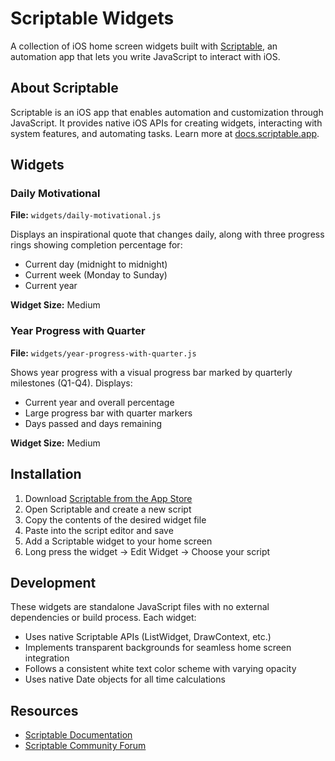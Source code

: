 # Scriptable Widgets

A collection of iOS home screen widgets built with [Scriptable](https://scriptable.app), an automation app that lets you write JavaScript to interact with iOS.

## About Scriptable

Scriptable is an iOS app that enables automation and customization through JavaScript. It provides native iOS APIs for creating widgets, interacting with system features, and automating tasks. Learn more at [docs.scriptable.app](https://docs.scriptable.app/).

## Widgets

### Daily Motivational
**File:** `widgets/daily-motivational.js`

Displays an inspirational quote that changes daily, along with three progress rings showing completion percentage for:
- Current day (midnight to midnight)
- Current week (Monday to Sunday)
- Current year

**Widget Size:** Medium

### Year Progress with Quarter
**File:** `widgets/year-progress-with-quarter.js`

Shows year progress with a visual progress bar marked by quarterly milestones (Q1-Q4). Displays:
- Current year and overall percentage
- Large progress bar with quarter markers
- Days passed and days remaining

**Widget Size:** Medium

## Installation

1. Download [Scriptable from the App Store](https://apps.apple.com/us/app/scriptable/id1405459188)
2. Open Scriptable and create a new script
3. Copy the contents of the desired widget file
4. Paste into the script editor and save
5. Add a Scriptable widget to your home screen
6. Long press the widget → Edit Widget → Choose your script

## Development

These widgets are standalone JavaScript files with no external dependencies or build process. Each widget:
- Uses native Scriptable APIs (ListWidget, DrawContext, etc.)
- Implements transparent backgrounds for seamless home screen integration
- Follows a consistent white text color scheme with varying opacity
- Uses native Date objects for all time calculations

## Resources

- [Scriptable Documentation](https://docs.scriptable.app/)
- [Scriptable Community Forum](https://talk.automators.fm/c/scriptable/)
